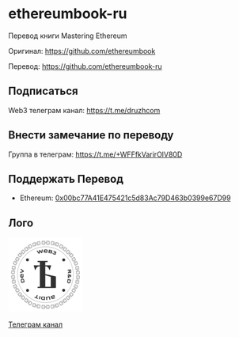 # ethereumbook-ru
Перевод книги Mastering Ethereum

Оригинал: https://github.com/ethereumbook

Перевод: https://github.com/ethereumbook-ru

## Подписаться

Web3 телеграм канал: https://t.me/druzhcom

## Внести замечание по переводу

Группа в телеграм: https://t.me/+WFFfkVarirOlV80D

## Поддержать Перевод

- Ethereum: [0x00bc77A41E475421c5d83Ac79D463b0399e67D99](https://etherscan.io/address/0x00bc77A41E475421c5d83Ac79D463b0399e67D99)

## Лого

<p><img src="book/kniga/kartinki/druzhcom_logo.png" alt="Дружининъ" /></p>
<p><a href="https://t.me/druzhcom" alt="Дружининъ" />Телеграм канал</p>
